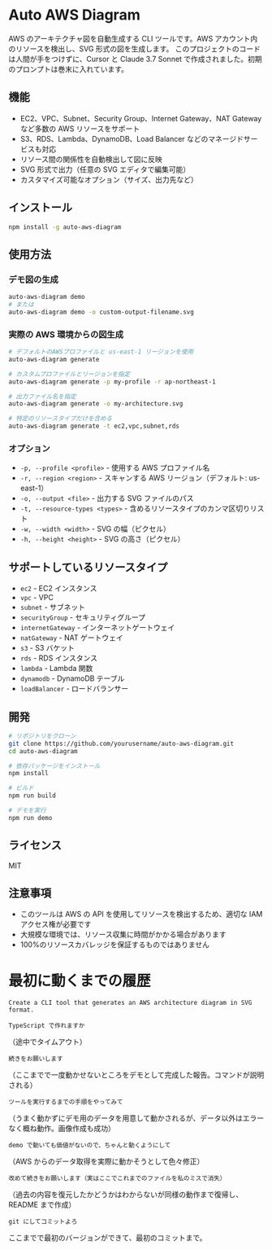 # Auto AWS Diagram

AWS のアーキテクチャ図を自動生成する CLI ツールです。AWS アカウント内のリソースを検出し、SVG 形式の図を生成します。
このプロジェクトのコードは人間が手をつけずに、Cursor と Claude 3.7 Sonnet で作成されました。初期のプロンプトは巻末に入れています。

## 機能

- EC2、VPC、Subnet、Security Group、Internet Gateway、NAT Gateway など多数の AWS リソースをサポート
- S3、RDS、Lambda、DynamoDB、Load Balancer などのマネージドサービスも対応
- リソース間の関係性を自動検出して図に反映
- SVG 形式で出力（任意の SVG エディタで編集可能）
- カスタマイズ可能なオプション（サイズ、出力先など）

## インストール

```bash
npm install -g auto-aws-diagram
```

## 使用方法

### デモ図の生成

```bash
auto-aws-diagram demo
# または
auto-aws-diagram demo -o custom-output-filename.svg
```

### 実際の AWS 環境からの図生成

```bash
# デフォルトのAWSプロファイルと us-east-1 リージョンを使用
auto-aws-diagram generate

# カスタムプロファイルとリージョンを指定
auto-aws-diagram generate -p my-profile -r ap-northeast-1

# 出力ファイル名を指定
auto-aws-diagram generate -o my-architecture.svg

# 特定のリソースタイプだけを含める
auto-aws-diagram generate -t ec2,vpc,subnet,rds
```

### オプション

- `-p, --profile <profile>` - 使用する AWS プロファイル名
- `-r, --region <region>` - スキャンする AWS リージョン（デフォルト: us-east-1）
- `-o, --output <file>` - 出力する SVG ファイルのパス
- `-t, --resource-types <types>` - 含めるリソースタイプのカンマ区切りリスト
- `-w, --width <width>` - SVG の幅（ピクセル）
- `-h, --height <height>` - SVG の高さ（ピクセル）

## サポートしているリソースタイプ

- `ec2` - EC2 インスタンス
- `vpc` - VPC
- `subnet` - サブネット
- `securityGroup` - セキュリティグループ
- `internetGateway` - インターネットゲートウェイ
- `natGateway` - NAT ゲートウェイ
- `s3` - S3 バケット
- `rds` - RDS インスタンス
- `lambda` - Lambda 関数
- `dynamodb` - DynamoDB テーブル
- `loadBalancer` - ロードバランサー

## 開発

```bash
# リポジトリをクローン
git clone https://github.com/yourusername/auto-aws-diagram.git
cd auto-aws-diagram

# 依存パッケージをインストール
npm install

# ビルド
npm run build

# デモを実行
npm run demo
```

## ライセンス

MIT

## 注意事項

- このツールは AWS の API を使用してリソースを検出するため、適切な IAM アクセス権が必要です
- 大規模な環境では、リソース収集に時間がかかる場合があります
- 100%のリソースカバレッジを保証するものではありません

# 最初に動くまでの履歴

```
Create a CLI tool that generates an AWS architecture diagram in SVG format.
```

```
TypeScript で作れますか
```

（途中でタイムアウト）

```
続きをお願いします
```

（ここまでで一度動かせないところをデモとして完成した報告。コマンドが説明される）


```
ツールを実行するまでの手順をやってみて
```

（うまく動かずにデモ用のデータを用意して動かされるが、データ以外はエラーなく概ね動作。画像作成も成功）

```
demo で動いても価値がないので、ちゃんと動くようにして
```

（AWS からのデータ取得を実際に動かそうとして色々修正）

```
改めて続きをお願いします（実はここでこれまでのファイルを私のミスで消失）
```

（過去の内容を復元したかどうかはわからないが同様の動作まで復帰し、README まで作成）

```
git にしてコミットよろ
```

ここまでで最初のバージョンができて、最初のコミットまで。

